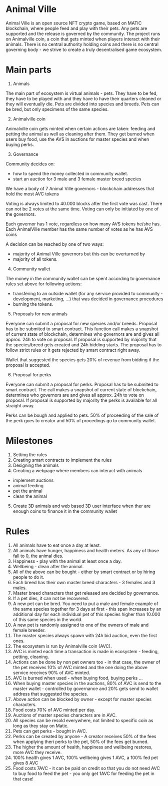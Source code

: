 # Animal Ville

Animal Ville is an open source NFT crypto game, based on MATIC blockchain, where people feed and play with their pets. Any pets are supported and the release is governed by the community. The project runs on Animalville coin, a coin that gets minted when players interact with their animals. There is no central authority holding coins and there is no central governing body - we strive to create a truly decentralised game ecosystem.

# Main parts

1. Animals

The main part of ecosystem is virtual animals - pets. They have to be fed, they have to be played with and they have to have their quarters cleaned or they will eventually die. Pets are divided into species and breeds. Pets can be bred, but only specimens of the same species. 

2. Animalville coin

Animalville coin gets minted when certain actions are taken: feeding and petting the animal as well as cleaning after them. They get burned when users buy food, use the AVS in auctions for master species and when buying perks.

3. Governance

Community decides on:
- how to spend the money collected in community wallet.
- start an auction for 3 male and 3 female master breed species

We have a body of 7 Animal Ville governors - blockchain addresses that hold the most AVC tokens

Voting is always limited to 40.000 blocks after the first vote was cast. There can not be 2 votes at the same time. Voting can only be initiated by one of the governors.

Each governor has 1 vote, regardless on how many AVS tokens he/she has.
Each AnimalVille member has the same number of votes as he has AVS coins

A decision can be reached by one of two ways:
- majority of Animal Ville governors but this can be overturned by 
- majority of all tokens.


4. Community wallet

The money in the community wallet can be spent according to governance rules set above for following actions:
- transfering to an outside wallet (for any service provided to community - development, marketing, ...) that was decided in governance procedures
- burning the tokens.

5. Proposals for new animals

Everyone can submit a proposal for new species and/or breeds. Proposal has to be submited to smart contract. This function call makes a snapshot of current state of blockchain, determines who governors are and gives all approx. 24h to vote on proposal. If proposal is supported by majority that the species/breed gets created and 24h bidding starts. The proposal has to follow strict rules or it gets rejected by smart contract right away.

Wallet that suggested the species gets 20% of revenue from bidding if the proposal is accepted.

6. Proposal for perks

Everyone can submit a proposal for perks. Proposal has to be submited to smart contract. The call makes a snapshot of current state of blockchain, determines who governors are and gives all approx. 24h to vote on proposal. If proposal is supported by majority the perks is available for all straight away. 

Perks can be bough and applied to pets. 50% of proceeding of the sale of the perk goes to creator and 50% of procedings go to community wallet.

# Milestones

1. Setting the rules
2. Creating smart contracts to implement the rules
3. Designing the animals
4. Creating a webpage where members can interact with animals
  - implement auctions
  - animal feeding
  - pet the animal
  - clean the animal
5. Create 3D animals and web based 3D user interface when ther are enough coins to finance it in the community wallet

# Rules

1.	All animals have to eat once a day at least.
2.	All animals have hunger, happiness and health meters. As any of those fall to 0, the animal dies.
3.	Happiness - play with the animal at least once a day.
4.	Wellbeing - clean after the animal.
5.	All of the above can be bought - either by smart contract or by hiring people to do it.
6.	Each breed has their own master breed characters - 3 females and 3 males. 
7.	Master breed characters that get released are decided by governance.
8.	If a pet dies, it can not be recovered.
9.	A new pet can be bred. You need to put a male and female example of the same species together for 3 days at first - this span increases by an additional day for each individual pet of this species higher than 10.000 of this same species in the world.
10.	A new pet is randomly assigned to one of the owners of male and female breeder.
11.	The master species always spawn with 24h bid auction, even the first ones.
12.	The ecosystem is run by Animalville coin (AVC).
13.	AVC is minted each time a transaction is made in ecosystem - feeding, petting, cleaning.
14.	Actions can be done by non pet owners too - in that case, the owner of the pet receives 10% of AVC minted and the one doing the above service receives 90% of AVC minted.
15.	AVC is burned when used - when buying food, buying perks …
16.	When buying master species in the auctions, 80% of AVC is send to the master wallet - controlled by governance and 20% gets send to wallet address that suggested the species.
17.	Above action can be blocked by owner - except for master species characters.
18.	Food costs 70% of AVC minted per day.
19.	Auctions of master species characters are in AVC.
20.	All species can be resold everywhere, not limited to specific coin as long as they stay on Matic. 
21.	Pets can get perks - bought in AVC.
22.	Perks can be created by anyone - A creator receives 50% of the fees when applying theri perks to the pet, 50% of the fees get burned.
23.	The higher the amount of health, happiness and wellbeing restores, more AVC they receive.
24.	100% health gives 1 AVC, 100% wellbeing gives 1 AVC, a 100% fed pet gives 8 AVC
25.	Food costs 7AVC - it can be paid on credit so that you do not need AVC to buy food to feed the pet - you only get 1AVC for feeding the pet in that case!
